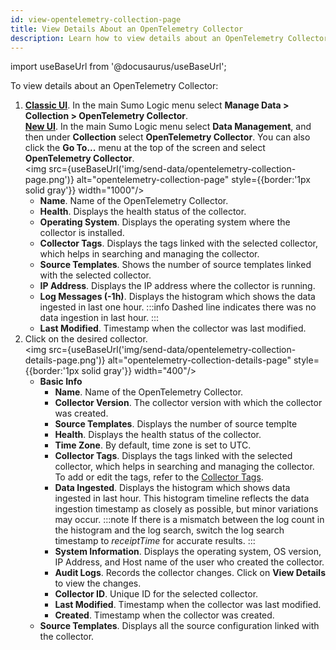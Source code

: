 ```yaml
---
id: view-opentelemetry-collection-page
title: View Details About an OpenTelemetry Collector
description: Learn how to view details about an OpenTelemetry Collector.
---
```


import useBaseUrl from '@docusaurus/useBaseUrl';

To view details about an OpenTelemetry Collector:

1. [**Classic UI**](/docs/get-started/sumo-logic-ui-classic). In the main Sumo Logic menu select **Manage Data > Collection > OpenTelemetry Collector**. <br/>[**New UI**](/docs/get-started/sumo-logic-ui). In the main Sumo Logic menu select **Data Management**, and then under **Collection** select **OpenTelemetry Collector**. You can also click the **Go To...** menu at the top of the screen and select **OpenTelemetry Collector**. <br/><img src={useBaseUrl('img/send-data/opentelemetry-collection-page.png')} alt="opentelemetry-collection-page" style={{border:'1px solid gray'}} width="1000"/>
    - **Name**. Name of the OpenTelemetry Collector.
    - **Health**. Displays the health status of the collector.
    - **Operating System**. Displays the operating system where the collector is installed.
    - **Collector Tags**. Displays the tags linked with the selected collector, which helps in searching and managing the collector.
    - **Source Templates**. Shows the number of source templates linked with the selected collector.
    - **IP Address**. Displays the IP address where the collector is running.
    - **Log Messages (-1h)**. Displays the histogram which shows the data ingested in last one hour.
          :::info
          Dashed line indicates there was no data ingestion in last hour.
          :::
    - **Last Modified**. Timestamp when the collector was last modified.
1. Click on the desired collector.<br/><img src={useBaseUrl('img/send-data/opentelemetry-collection-details-page.png')} alt="opentelemetry-collection-details-page" style={{border:'1px solid gray'}} width="400"/>
    - **Basic Info**
        - **Name**. Name of the OpenTelemetry Collector.
        - **Collector Version**. The collector version with which the collector was created.
        - **Source Templates**. Displays the number of source templte 
        - **Health**. Displays the health status of the collector.
        - **Time Zone**. By default, time zone is set to UTC.
        - **Collector Tags**. Displays the tags linked with the selected collector, which helps in searching and managing the collector. To add or edit the tags, refer to the [Collector Tags](/docs/send-data/opentelemetry-collector/remote-management/source-templates/manage-source-templates/#collector-tags).
        - **Data Ingested**. Displays the histogram which shows data ingested in last hour. This histogram timeline reflects the data ingestion timestamp as closely as possible, but minor variations may occur.
            :::note
            If there is a mismatch between the log count in the histogram and the log search, switch the log search timestamp to *receiptTime* for accurate results. 
            :::
        - **System Information**. Displays the operating system, OS version, IP Address, and Host name of the user who created the collector.
        - **Audit Logs**. Records the collector changes. Click on **View Details** to view the changes.
        - **Collector ID**. Unique ID for the selected collector.
        - **Last Modified**. Timestamp when the collector was last modified.
        - **Created**. Timestamp when the collector was created.
    - **Source Templates**. Displays all the source configuration linked with the collector.
